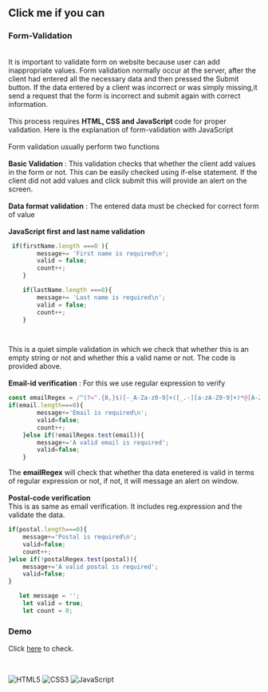 
 ## Click me if you can

### Form-Validation
\
It is important to validate form on website because user can add inappropriate values. Form validation normally occur at the server, after the client had entered all the necessary data and then pressed the Submit button. If the data entered by a client was incorrect or was simply missing,it send a request that the form is incorrect and submit again with correct information.
\
\
This process requires **HTML, CSS and JavaScript** code for proper validation. Here is the explanation of form-validation with JavaScript
\
\
Form validation usually perform two functions
\
\
**Basic Validation** : This validation checks that whether the client add values in the form or not. This can be easily checked using if-else statement. If the client did not add values and click submit this will provide an alert on the screen.
\
\
**Data format validation** : The entered data must be checked for correct form of value
\
\
**JavaScript first and last name validation**
```JavaScript
 if(firstName.length ===0 ){
        message+= 'First name is required\n';
        valid = false;
        count++;
    }

    if(lastName.length ===0){
        message+= 'Last name is required\n';
        valid = false;
        count++;
    }

    
```
This is a quiet simple validation in which we check that whether this is an empty string or not and whether this a valid name or not. The code is provided above. 
\
\
**Email-id verification** : For this we use regular expression to verify
```JavaScript
const emailRegex = /^(?=^.{8,}$)[-_A-Za-z0-9]+([_.-][a-zA-Z0-9]+)*@[A-Za-z0-9]+([.-][a-zA-Z0-9]+)*\.[A-Za-z]{2,}$/;
if(email.length===0){
        message+='Email is required\n';
        valid=false;
        count++;
    }else if(!emailRegex.test(email)){
        message+='A valid email is required';
        valid=false;
    }
```
The **emailRegex**  will check that whether tha data enetered is valid in terms of regular expression or not, if not, it will message an alert on window.
\
\
**Postal-code verification**
\
This is as same as email verification. It includes reg.expression and the validate the data.
```JavaScript
if(postal.length===0){
    message+='Postal is required\n';
    valid=false;
    count++;
}else if(!postalRegex.test(postal)){
    message+='A valid postal is required';
    valid=false;
}
```
```JavaScript
   let message = '';
    let valid = true;
    let count = 0;
```


### Demo

Click [here]( https://gurveerkaur1.github.io/Validation/ ) to check.

<br />

![HTML5](https://img.shields.io/badge/html5-%23E34F26.svg?style=for-the-badge&logo=html5&logoColor=white)
![CSS3](https://img.shields.io/badge/css3-%231572B6.svg?style=for-the-badge&logo=css3&logoColor=white)
![JavaScript](https://img.shields.io/badge/javascript-%23323330.svg?style=for-the-badge&logo=javascript&logoColor=%23F7DF1E)